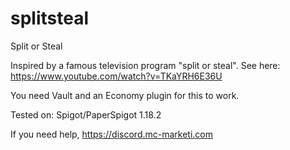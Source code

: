 # splitsteal
Split or Steal

Inspired by a famous television program "split or steal".
See here: https://www.youtube.com/watch?v=TKaYRH6E36U

You need Vault and an Economy plugin for this to work.

Tested on: Spigot/PaperSpigot 1.18.2

If you need help, https://discord.mc-marketi.com
